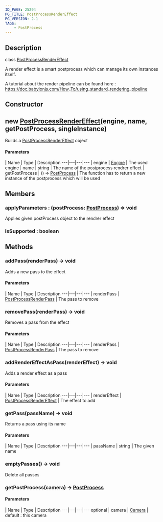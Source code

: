 ```yaml
---
ID_PAGE: 25294
PG_TITLE: PostProcessRenderEffect
PG_VERSION: 2.1
TAGS:
    - PostProcess
---
```

## Description

class [PostProcessRenderEffect](/classes/2.5/PostProcessRenderEffect)

A render effect is a smart postprocess which can manage its own instances itself.

A tutorial about the render pipeline can be found here : https://doc.babylonjs.com/How_To/using_standard_rendering_pipeline

## Constructor

## new [PostProcessRenderEffect](/classes/2.5/PostProcessRenderEffect)(engine, name, getPostProcess, singleInstance)

Builds a [PostProcessRenderEffect](/classes/2.5/PostProcessRenderEffect) object

#### Parameters
 | Name | Type | Description
---|---|---|---
 | engine | [Engine](/classes/2.5/Engine) |     The used engine
 | name | string |     The name of the postprocess rendrer effect
 | getPostProcess | () =&gt; [PostProcess](/classes/2.5/PostProcess) |     The function has to return a new instance of the postprocess which will be used
## Members

### applyParameters : (postProcess: [PostProcess](/classes/2.5/PostProcess)) =&gt; void

Applies given postProcess object to the rendrer effect

### isSupported : boolean



## Methods

### addPass(renderPass) &rarr; void

Adds a new pass to the effect

#### Parameters
 | Name | Type | Description
---|---|---|---
 | renderPass | [PostProcessRenderPass](/classes/2.5/PostProcessRenderPass) |     The pass to remove

### removePass(renderPass) &rarr; void

Removes a pass from the effect

#### Parameters
 | Name | Type | Description
---|---|---|---
 | renderPass | [PostProcessRenderPass](/classes/2.5/PostProcessRenderPass) |     The pass to remove

### addRenderEffectAsPass(renderEffect) &rarr; void

Adds a render effect as a pass

#### Parameters
 | Name | Type | Description
---|---|---|---
 | renderEffect | [PostProcessRenderEffect](/classes/2.5/PostProcessRenderEffect) |     The effect to add

### getPass(passName) &rarr; void

Returns a pass using its name

#### Parameters
 | Name | Type | Description
---|---|---|---
 | passName | string |     The given name

### emptyPasses() &rarr; void

Delete all passes
### getPostProcess(camera) &rarr; [PostProcess](/classes/2.5/PostProcess)



#### Parameters
 | Name | Type | Description
---|---|---|---
optional | camera | [Camera](/classes/2.5/Camera) |     default : this camera

